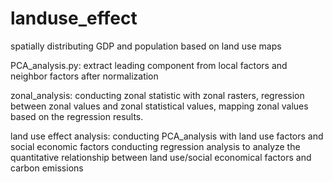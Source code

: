# landuse_effect

spatially distributing GDP and population based on land use maps

PCA_analysis.py: extract leading component from local factors and neighbor factors after normalization

zonal_analysis: conducting zonal statistic with zonal rasters, regression between zonal values and zonal statistical values, mapping zonal values based on the regression results.

land use effect analysis: conducting PCA_analysis with land use factors and social economic factors
                          conducting regression analysis to analyze the quantitative relationship between land use/social economical factors and carbon emissions

